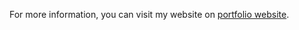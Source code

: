For more information, you can visit my website on [portfolio website](https://github.com/Prateikx).
